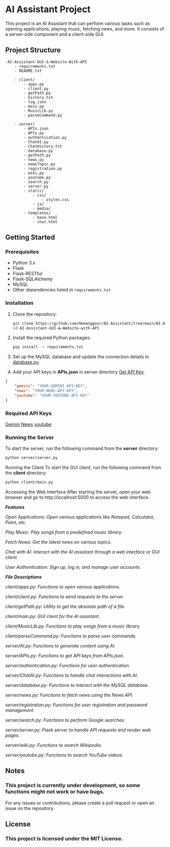 # AI Assistant Project

This project is an AI Assistant that can perform various tasks such as opening applications, playing music, fetching news, and more. It consists of a server-side component and a client-side GUI.

## Project Structure

    -AI-Assistant-GUI-&-Website-With-API
        - requirements.txt
        - README.txt

        - client/
            - apps.py
            - client.py
            - getPath.py
            - history.txt
            - log.json
            - main.py
            - MusicLib.py
            - parseCommand.py

        - server/
            - APIs.json
            - APIs.py
            - authentication.py
            - ChatAI.py
            - ChatHistory.txt
            - database.py
            - getPath.py
            - news.py
            - newsTopic.py
            - registration.py
            - wiki.py
            - youtube.py
            - search.py
            - server.py
            - static/
                - css/
                    - styles.css
                - js/
                - media/
            - templates/
                - base.html
                - chat.html

## Getting Started

### Prerequisites

- Python 3.x
- Flask
- Flask-RESTful
- Flask-SQLAlchemy
- MySQL
- Other dependencies listed in `requirements.txt`

### Installation

1. Clone the repository:
    ```sh
    git clone https://github.com/Hemanggour/AI-Assistant/tree/main/AI-Assistant-GUI-%26-Website-with-API
    cd AI-Assistant-GUI-&-Website-with-API
    ```

2. Install the required Python packages:
    ```sh
    pip install -r requirements.txt
    ```

3. Set up the MySQL database and update the connection details in [database.py](/AI-Assistant-GUI-&-Website-with-API/server/database.py).

4. Add your API keys in **APIs.json** in server directory [Get API Key](https://ai.google.dev/gemini-api/docs/api-key).
```json
{
    "gemini": "YOUR-GEMINI-API-KEY",
    "news": "YOUR-NEWS-API-KEY",
    "youtube": "YOUR-YOUTUBE-API-KEY"
}
```
### Required API Keys
[Gemini](https://ai.google.dev/gemini-api/docs/api-key)
[News](https://newsapi.org)
[youtube](https://console.cloud.google.com/apis/library/youtube.googleapis.com)


### Running the Server

To start the server, run the following command from the **server** directory:
```sh
python server/server.py
```

Running the Client
To start the GUI client, run the following command from the **client** directory:
```sh
python client/main.py
```
Accessing the Web Interface
After starting the server, open your web browser and go to http://localhost:5000 to access the web interface.

**_Features_**

_Open Applications: Open various applications like Notepad, Calculator, Paint, etc._

_Play Music: Play songs from a predefined music library._

_Fetch News: Get the latest news on various topics._

_Chat with AI: Interact with the AI assistant through a web interface or GUI client._

_User Authentication: Sign up, log in, and manage user accounts._

**_File Descriptions_**

_client/apps.py: Functions to open various applications._

_client/client.py: Functions to send requests to the server._

_client/getPath.py: Utility to get the absolute path of a file._

_client/main.py: GUI client for the AI assistant._

_client/MusicLib.py: Functions to play songs from a music library._

_client/parseCommand.py: Functions to parse user commands._

_server/AI.py: Functions to generate content using AI._

_server/APIs.py: Functions to get API keys from APIs.json._

_server/authentication.py: Functions for user authentication._

_server/ChatAI.py: Functions to handle chat interactions with AI._

_server/database.py: Functions to interact with the MySQL database._

_server/news.py: Functions to fetch news using the News API._

_server/registration.py: Functions for user registration and password management._

_server/search.py: Functions to perform Google searches._

_server/server.py: Flask server to handle API requests and render web pages._

_server/wiki.py: Functions to search Wikipedia._

_server/youtube.py: Functions to search YouTube videos._

## Notes
### This project is currently under development, so some functions might not work or have bugs.
For any issues or contributions, please create a pull request or open an issue on the repository.

## License
### This project is licensed under the MIT License.